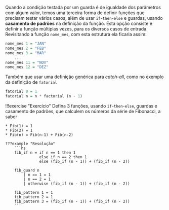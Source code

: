 Quando a condição testada por um guarda é de igualdade dos parâmetros com algum valor, temos uma terceira forma de definir funções que precisam testar vários casos, além de usar `if`-`then`-`else` e guardas, usando **casamento de padrões** na definição da função.
Esta opção consiste e definir a função múltiplas vezes, para os diversos casos de entrada.
Revisitando a função `nome_mes`, com esta estrutura ela ficaria assim:

```hs
nome_mes 1 = "JAN"
nome_mes 2 = "FEB"
nome_mes 3 = "MAR"
    ...
nome_mes 11 = "NOV"
nome_mes 12 = "DEZ"
```

Também que usar uma definição genérica para *catch-all*, como no exemplo da definição de `fatorial`

```hs
fatorial 0 = 1  
fatorial n = n * factorial (n - 1) 
```

!!!exercise "Exercício"
    Defina 3 funções, usando `if`-`then`-`else`, guardas e casamento de padrões, que calculem os números da série de Fibonacci, a saber

    * Fib(1) = 1
    * Fib(2) = 1
    * Fib(n) = Fib(n-1) + Fib(n-2)

    ???example "Resolução"
        ```hs
        fib_if n = if n == 1 then 1
                   else if n == 2 then 1
                   else (fib_if (n - 1)) + (fib_if (n - 2))

        fib_guard n
            | n == 1 = 1
            | n == 2 = 1
            | otherwise (fib_if (n - 1)) + (fib_if (n - 2))

        fib_pattern 1 = 1
        fib_pattern 2 = 1
        fib_pattern 3 = (fib_if (n - 1)) + (fib_if (n - 2))
        ```
        